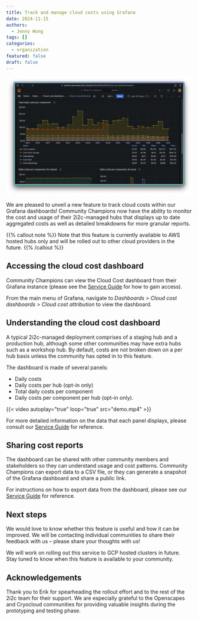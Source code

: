 ```yaml
---
title: Track and manage cloud costs using Grafana
date: 2024-11-15
authors:
  - Jenny Wong
tags: []
categories:
  - organization
featured: false
draft: false
---
```


![Screenshot of a graph showing total daily costs per component.](featured.png "Grafana dashboard showing cloud costs broken down by compute, storage and other components for the [Openscapes](https://openscapes.org/) hub.")

We are pleased to unveil a new feature to track cloud costs within our Grafana dashboards! Community Champions now have the ability to monitor the cost and usage of their 2i2c-managed hubs that displays up to date aggregated costs as well as detailed breakdowns for more granular reports.

{{% callout note %}}
Note that this feature is currently available to AWS hosted hubs only and will be rolled out to other cloud providers in the future.
{{% /callout %}}

## Accessing the cloud cost dashboard

Community Champions can view the Cloud Cost dashboard from their Grafana instance (please see the [Service Guide](https://docs.2i2c.org/admin/howto/monitoring/grafana-dashboards/#getting-a-grafana-account) for how to gain access).

From the main menu of Grafana, navigate to *Dashboards > Cloud cost dashboards > Cloud cost attribution* to view the dashboard.

## Understanding the cloud cost dashboard

A typical 2i2c-managed deployment comprises of a staging hub and a production hub, although some other communities may have extra hubs such as a workshop hub. By default, costs are not broken down on a per hub basis unless the community has opted in to this feature.

The dashboard is made of several panels:

- Daily costs
- Daily costs per hub (opt-in only)
- Total daily costs per component
- Daily costs per component per hub (opt-in only).

{{< video autoplay="true" loop="true" src="demo.mp4" >}}

For more detailed information on the data that each panel displays, please consult our [Service Guide](https://docs.2i2c.org/admin/howto/monitoring/cost-attribution/#understanding-the-cloud-cost-dashboard) for reference.

## Sharing cost reports

The dashboard can be shared with other community members and stakeholders so they can understand usage and cost patterns. Community Champions can export data to a CSV file, or they can generate a snapshot of the Grafana dashboard and share a public link.

For instructions on how to export data from the dashboard, please see our [Service Guide](https://docs.2i2c.org/admin/howto/monitoring/cost-attribution/#sharing-cost-reports) for reference.

## Next steps

We would love to know whether this feature is useful and how it can be improved. We will be contacting individual communities to share their feedback with us – please share your thoughts with us!

We will work on rolling out this service to GCP hosted clusters in future. Stay tuned to know when this feature is available to your community.

## Acknowledgements

Thank you to Erik for spearheading the rollout effort and to the rest of the 2i2c team for their support. We are especially grateful to the Openscapes and Cryocloud communities for providing valuable insights during the prototyping and testing phase.
